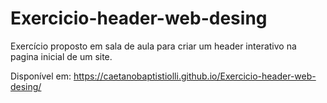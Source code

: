 # Exercicio-header-web-desing
Exercício proposto em sala de aula para criar um header interativo na pagina inicial de um site.

Disponível em: https://caetanobaptistiolli.github.io/Exercicio-header-web-desing/
